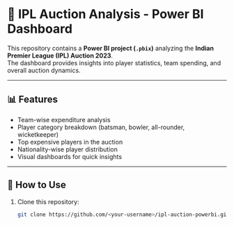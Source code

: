 # 🏏 IPL Auction Analysis - Power BI Dashboard

This repository contains a **Power BI project (`.pbix`)** analyzing the **Indian Premier League (IPL) Auction 2023**.  
The dashboard provides insights into player statistics, team spending, and overall auction dynamics.

---

## 📊 Features
- Team-wise expenditure analysis
- Player category breakdown (batsman, bowler, all-rounder, wicketkeeper)
- Top expensive players in the auction
- Nationality-wise player distribution
- Visual dashboards for quick insights

---

## 🚀 How to Use
1. Clone this repository:
   ```bash
   git clone https://github.com/<your-username>/ipl-auction-powerbi.git
